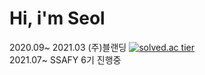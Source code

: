 
# Hi, i'm Seol

2020.09~ 2021.03 (주)블랜딩               [![solved.ac tier](http://mazassumnida.wtf/api/generate_badge?boj=computer98400)](https://solved.ac/computer98400)
<br>
2021.07~ SSAFY 6기 진행중


